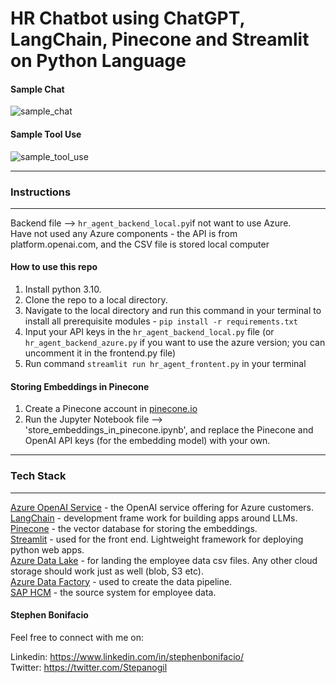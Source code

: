 # HR Chatbot using ChatGPT, LangChain, Pinecone and Streamlit on Python Language


#### Sample Chat

![sample_chat](assets/sample_chat.png)

#### Sample Tool Use

![sample_tool_use](assets/sample_tool_use.png)

---
### Instructions
---
Backend file --> `hr_agent_backend_local.py`if not want to use Azure.  
Have not used any Azure components - the API is from platform.openai.com, and the CSV file is stored local computer

#### How to use this repo

1. Install python 3.10. 
2. Clone the repo to a local directory.
3. Navigate to the local directory and run this command in your terminal to install all prerequisite modules - `pip install -r requirements.txt`
4. Input your API keys in the `hr_agent_backend_local.py` file (or `hr_agent_backend_azure.py` if you want to use the azure version; you can uncomment it in the frontend.py file)
5. Run command `streamlit run hr_agent_frontent.py` in your terminal

#### Storing Embeddings in Pinecone

1. Create a Pinecone account in [pinecone.io](pinecone.io)
2. Run the Jupyter Notebook file --> 'store_embeddings_in_pinecone.ipynb', and replace the Pinecone and OpenAI API keys (for  the embedding model) with your own.


---
### Tech Stack
---

[Azure OpenAI Service](https://azure.microsoft.com/en-us/products/cognitive-services/openai-service) - the OpenAI service offering for Azure customers.  
[LangChain](https://python.langchain.com/docs/get_started/introduction.html) - development frame work for building apps around LLMs.    
[Pinecone](https://www.pinecone.io/) - the vector database for storing the embeddings.  
[Streamlit](https://streamlit.io/) - used for the front end. Lightweight framework for deploying python web apps.  
[Azure Data Lake](https://azure.microsoft.com/en-us/solutions/data-lake) - for landing the employee data csv files. Any other cloud storage should work just as well (blob, S3 etc).    
[Azure Data Factory](https://azure.microsoft.com/en-ca/products/data-factory/) - used to create the data pipeline.  
[SAP HCM](https://www.sap.com/sea/products/hcm/what-is-sap-hr.html) - the source system for employee data.   






#### Stephen Bonifacio

Feel free to connect with me on:

Linkedin: https://www.linkedin.com/in/stephenbonifacio/  
Twitter: https://twitter.com/Stepanogil  
